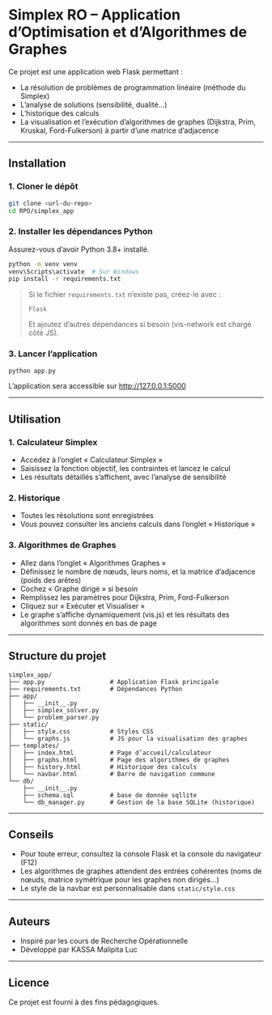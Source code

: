 # Simplex RO – Application d’Optimisation et d’Algorithmes de Graphes

Ce projet est une application web Flask permettant :
- La résolution de problèmes de programmation linéaire (méthode du Simplex)
- L’analyse de solutions (sensibilité, dualité…)
- L’historique des calculs
- La visualisation et l’exécution d’algorithmes de graphes (Dijkstra, Prim, Kruskal, Ford-Fulkerson) à partir d’une matrice d’adjacence

---

## Installation

### 1. Cloner le dépôt
```bash
git clone <url-du-repo>
cd RPO/simplex_app
```

### 2. Installer les dépendances Python
Assurez-vous d’avoir Python 3.8+ installé.

```bash
python -m venv venv
venv\Scripts\activate  # Sur Windows
pip install -r requirements.txt
```

> Si le fichier `requirements.txt` n’existe pas, créez-le avec :
> ```
> Flask
> ````
> Et ajoutez d’autres dépendances si besoin (vis-network est chargé côté JS).

### 3. Lancer l’application

```bash
python app.py
```

L’application sera accessible sur http://127.0.0.1:5000

---

## Utilisation

### 1. Calculateur Simplex
- Accédez à l’onglet « Calculateur Simplex »
- Saisissez la fonction objectif, les contraintes et lancez le calcul
- Les résultats détaillés s’affichent, avec l’analyse de sensibilité

### 2. Historique
- Toutes les résolutions sont enregistrées
- Vous pouvez consulter les anciens calculs dans l’onglet « Historique »

### 3. Algorithmes de Graphes
- Allez dans l’onglet « Algorithmes Graphes »
- Définissez le nombre de nœuds, leurs noms, et la matrice d’adjacence (poids des arêtes)
- Cochez « Graphe dirigé » si besoin
- Remplissez les paramètres pour Dijkstra, Prim, Ford-Fulkerson
- Cliquez sur « Exécuter et Visualiser »
- Le graphe s’affiche dynamiquement (vis.js) et les résultats des algorithmes sont donnés en bas de page

---

## Structure du projet

```
simplex_app/
├── app.py                  # Application Flask principale
├── requirements.txt        # Dépendances Python
├── app/
│   ├── __init__.py
│   ├── simplex_solver.py
│   └── problem_parser.py
├── static/
│   ├── style.css           # Styles CSS
│   └── graphs.js           # JS pour la visualisation des graphes
├── templates/
│   ├── index.html          # Page d’accueil/calculateur
│   ├── graphs.html         # Page des algorithmes de graphes
│   ├── history.html        # Historique des calculs
│   └── navbar.html         # Barre de navigation commune
└── db/
    ├── __init__.py
    ├── schema.sql          # base de donnée sqllite
    └── db_manager.py       # Gestion de la base SQLite (historique)
```

---

## Conseils
- Pour toute erreur, consultez la console Flask et la console du navigateur (F12)
- Les algorithmes de graphes attendent des entrées cohérentes (noms de nœuds, matrice symétrique pour les graphes non dirigés…)
- Le style de la navbar est personnalisable dans `static/style.css`

---

## Auteurs
- Inspiré par les cours de Recherche Opérationnelle
- Développé par KASSA Malipita Luc

---

## Licence
Ce projet est fourni à des fins pédagogiques.
